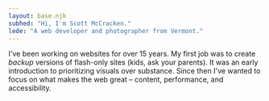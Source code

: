 ```yaml
---
layout: base.njk
subhed: "Hi, I'm Scott McCracken."
lede: "A web developer and photographer from Vermont."
---
```


I've been working on websites for over 15 years. My first job was to create _backup_ versions of flash-only sites (kids, ask your parents). It was an early introduction to prioritizing visuals over substance. Since then I've wanted to focus on what makes the web great – content, performance, and accessibility. 
